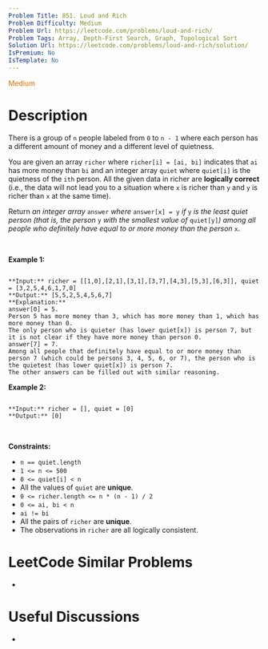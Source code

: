 ```yaml
---
Problem Title: 851. Loud and Rich
Problem Difficulty: Medium
Problem Url: https://leetcode.com/problems/loud-and-rich/
Problem Tags: Array, Depth-First Search, Graph, Topological Sort
Solution Url: https://leetcode.com/problems/loud-and-rich/solution/
IsPremium: No
IsTemplate: No
---
```


<span style="color: rgb(239, 108, 0);">Medium</span>

# Description

There is a group of `n` people labeled from `0` to `n - 1` where each person has a different amount of money and a different level of quietness.


You are given an array `richer` where `richer[i] = [ai, bi]` indicates that `ai` has more money than `bi` and an integer array `quiet` where `quiet[i]` is the quietness of the `ith` person. All the given data in richer are **logically correct** (i.e., the data will not lead you to a situation where `x` is richer than `y` and `y` is richer than `x` at the same time).


Return *an integer array* `answer` *where* `answer[x] = y` *if* `y` *is the least quiet person (that is, the person* `y` *with the smallest value of* `quiet[y]`*) among all people who definitely have equal to or more money than the person* `x`.


 


**Example 1:**



```

**Input:** richer = [[1,0],[2,1],[3,1],[3,7],[4,3],[5,3],[6,3]], quiet = [3,2,5,4,6,1,7,0]
**Output:** [5,5,2,5,4,5,6,7]
**Explanation:** 
answer[0] = 5.
Person 5 has more money than 3, which has more money than 1, which has more money than 0.
The only person who is quieter (has lower quiet[x]) is person 7, but it is not clear if they have more money than person 0.
answer[7] = 7.
Among all people that definitely have equal to or more money than person 7 (which could be persons 3, 4, 5, 6, or 7), the person who is the quietest (has lower quiet[x]) is person 7.
The other answers can be filled out with similar reasoning.

```

**Example 2:**



```

**Input:** richer = [], quiet = [0]
**Output:** [0]

```

 


**Constraints:**


* `n == quiet.length`
* `1 <= n <= 500`
* `0 <= quiet[i] < n`
* All the values of `quiet` are **unique**.
* `0 <= richer.length <= n * (n - 1) / 2`
* `0 <= ai, bi < n`
* `ai != bi`
* All the pairs of `richer` are **unique**.
* The observations in `richer` are all logically consistent.




# LeetCode Similar Problems

- []()

# Useful Discussions

- []()
